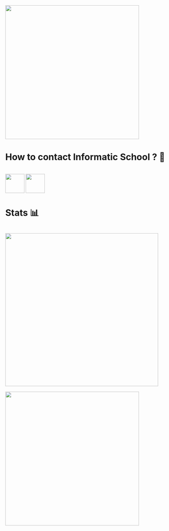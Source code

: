 <img src="https://i.pinimg.com/originals/ff/33/a7/ff33a78acaf6a7a0e34324ff8873ab3b.jpg" width="420">

<h1>How to contact Informatic School ? 📝</h1>
<br>
<a href="https://discord.gg/HZKREEDnhC"><img src="https://upload.wikimedia.org/wikipedia/fr/thumb/0/05/Discord.svg/1200px-Discord.svg.png" width="60"></a>
<a href="https://twitter.com/SickleTM"><img src="https://external-content.duckduckgo.com/iu/?u=https%3A%2F%2Fsguru.org%2Fwp-content%2Fuploads%2F2018%2F02%2Ftwitter-circled.png&f=1&nofb=1" width="60"></a>

<h1>Stats 📊</h1><br>

<a href="https://github.com/InformaticSchoolDiscord">
  <img align="center" src="https://github-readme-stats.vercel.app/api?username=InformaticSchoolDiscord&show_icons=true&theme=dark&?count_private=true&include_all_commits=true" width="480">
  <br>
  <br>
  <img src="https://github-readme-stats.vercel.app/api/top-langs/?username=InformaticSchoolDiscord&layout=compact&theme=dark" width="420">
</a>


    

